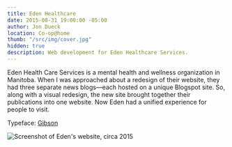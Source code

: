 ```yaml
---
title: Eden Healthcare
date: 2015-08-31 19:00:00 -05:00
author: Jon Dueck
location: Co-op@home
thumb: "/src/img/cover.jpg"
hidden: true
description: Web development for Eden Healthcare Services.
---
```


Eden Health Care Services is a mental health and wellness organization in Manitoba. When I was approached about a redesign of their website, they had three separate news blogs—each hosted on a unique Blogspot site. So, along with a visual redesign, the new site brought together their publications into one website. Now Eden had a unified experience for people to visit.

Typeface: [Gibson](http://canadatype.net/fonts/gibson)

![Screenshot of Eden's website, circa 2015](/src/img/eden-screenshot-double.jpg)
